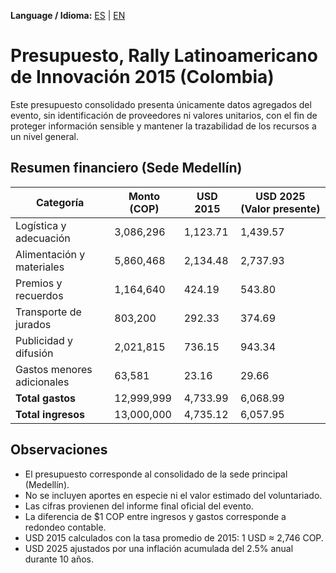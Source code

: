 **Language / Idioma:** [ES](10_Presupuesto.md) | [EN](10_Budget.md)

# Presupuesto, Rally Latinoamericano de Innovación 2015 (Colombia)

Este presupuesto consolidado presenta únicamente datos agregados del evento, sin identificación de proveedores ni valores unitarios, con el fin de proteger información sensible y mantener la trazabilidad de los recursos a un nivel general.

## Resumen financiero (Sede Medellín)

| Categoría                                    | Monto (COP)   | USD 2015 | USD 2025 (Valor presente) |
|----------------------------------------------|---------------|----------|---------------------------|
| Logística y adecuación                       |   3,086,296   |  1,123.71|                   1,439.57|
| Alimentación y materiales                    |   5,860,468   |  2,134.48|                   2,737.93|
| Premios y recuerdos                          |   1,164,640   |    424.19|                     543.80|
| Transporte de jurados                        |     803,200   |    292.33|                     374.69|
| Publicidad y difusión                        |   2,021,815   |    736.15|                     943.34|
| Gastos menores adicionales                   |      63,581   |     23.16|                      29.66|
| **Total gastos**                             |  12,999,999   |  4,733.99|                   6,068.99|
| **Total ingresos**                           |  13,000,000   |  4,735.12|                   6,057.95|

## Observaciones
- El presupuesto corresponde al consolidado de la sede principal (Medellín).
- No se incluyen aportes en especie ni el valor estimado del voluntariado.
- Las cifras provienen del informe final oficial del evento.
- La diferencia de $1 COP entre ingresos y gastos corresponde a redondeo contable.
- USD 2015 calculados con la tasa promedio de 2015: 1 USD ≈ 2,746 COP.
- USD 2025 ajustados por una inflación acumulada del 2.5% anual durante 10 años.
